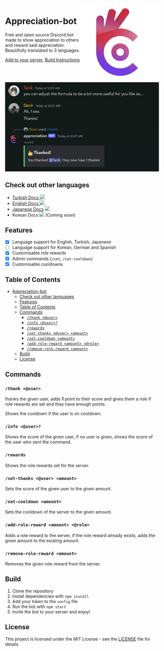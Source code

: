<img src="./assets/promotional_logo.png" align="right" width="256px" height="256px"/>

# Appreciation-bot

Free and open source Discord bot made to show appreciation to others and reward said appreciation. Beautifully translated to 3 languages.

[Add to your server](https://discord.com/api/oauth2/authorize?client_id=1196863040029732884&permissions=275146729472&scope=bot+applications.commands), [Build Instructions](#build)

<img src="./assets/promotional_material.png">

## Check out other languages

- [Turkish Docs <img height=16 src="https://flagicons.lipis.dev/flags/4x3/tr.svg">](./assets/TR.md)
- [English Docs <img height=16 src="https://flagicons.lipis.dev/flags/4x3/gb.svg">]()
- [Japanese Docs](./assets/JA.md) <img height=16 src="https://flagicons.lipis.dev/flags/4x3/jp.svg">
- Korean Docs <img height=16 src="https://flagicons.lipis.dev/flags/4x3/kr.svg"> (Coming soon)

## Features

- [x] Language support for English, Turkish, Japanese
- [ ] Language support for Korean, German and Spanish
- [x] Customisable role rewards
- [x] Admin commands (`/set`, `/set-cooldown`)
- [x] Customisable cooldowns

## Table of Contents

- [Appreciation-bot](#appreciation-bot)
  - [Check out other languages](#check-out-other-languages)
  - [Features](#features)
  - [Table of Contents](#table-of-contents)
  - [Commands](#commands)
    - [`/thank <@user>`](#thank-user)
    - [`/info <@user>?`](#info-user)
    - [`/rewards`](#rewards)
    - [`/set-thanks <@user> <amount>`](#set-thanks-user-amount)
    - [`/set-cooldown <amount>`](#set-cooldown-amount)
    - [`/add-role-reward <amount> <@role>`](#add-role-reward-amount-role)
    - [`/remove-role-reward <amount>`](#remove-role-reward-amount)
  - [Build](#build)
  - [License](#license)

## Commands

### `/thank <@user>`

thanks the given user, adds **1** point to their score and gives them a role if role rewards are set and they have enough points.

Shows the cooldown if the user is on cooldown.

### `/info <@user>?`

Shows the score of the given user, if no user is given, shows the score of the user who sent the command.

### `/rewards`

Shows the role rewards set for the server.

### `/set-thanks <@user> <amount>`

Sets the score of the given user to the given amount.

### `/set-cooldown <amount>`

Sets the cooldown of the server to the given amount.

### `/add-role-reward <amount> <@role>`

Adds a role reward to the server, if the role reward already exists, adds the given amount to the existing amount.

### `/remove-role-reward <amount>`

Removes the given role reward from the server.

## Build

1. Clone the repository
2. Install dependencies with `npm install`
3. Add your token to the `config` file
4. Run the bot with `npm start`
5. Invite the bot to your server and enjoy!

## License

This project is licensed under the MIT License - see the [LICENSE](LICENSE) file for details